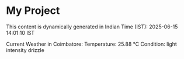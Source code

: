 # My Project

This content is dynamically generated in Indian Time (IST): 2025-06-15 14:01:10 IST


Current Weather in Coimbatore:
Temperature: 25.88 °C
Condition: light intensity drizzle
